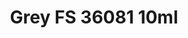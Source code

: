 ---
layout: product
title: "Grey FS 36081 10ml"
price: "330" 
desc: "Acrylic Laquer 10mL"
img_path: "/assets/img/RC243.webp"
brand: "AK "
available: false
special_offer: false
new: false
soon: false
cat: "020000"
subcat: "020200"
subsubcat: "020201"
sifra: "RC243"
popular: false
spec: false
---